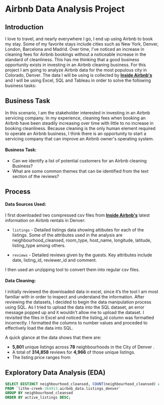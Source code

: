 # Airbnb Data Analysis Project

## Introduction
I love to travel, and nearly everywhere I go, I end up using Airbnb to book my stay. Some of my favorite stays include cities such as New York, Denver, London, Barcelona and Madrid. Over time, I've noticed an increase in cleaning fees for Airbnb bookings without a noticeable increase in the standard of cleanliness. This has me thinking that a good business opportunity exists in investing in an Airbnb cleaning business. For this project I am going to analyze Airbnb data for the most populous city in Colorado, Denver. The data I will be using is collected by **[Inside Airbnb's](insideairbnb.com)** and I  will be using Excel, SQL and Tableau in order to solve the following business tasks:

## Business Task
In this scenario, I am the stakeholder interested in investing in an Airbnb servicing company. 
In my experience, cleaning fees when booking an Airbnb have been steadily increasing over time with little to no increase in booking cleanliness. Because cleaning is the only human element required to operate an Airbnb business, I think there is an opportunity to start a servicing company that can improve an Airbnb owner's operating system. 

#### Business Task:

* Can we identify a list of potential customers for an Airbnb cleaning Business?
* What are some common themes that can be identified from the text section of the reviews?

## Process
#### Data Sources Used:

I first downloaded two compressed csv files from **[Inside Airbnb's](insideairbnb.com)** latest information on Airbnb rentals in Denver:

* `listings` - Detailed listings data showing attibutes for each of the listings. Some of the attributes used in the analysis are neighbourhood_cleansed, room_type, host_name, longitude, latitude, listing_type among others.

* `reviews` - Detailed reviews given by the guests. Key attributes include date, listing_id, reviewer_id and comment.

I then used an unzipping tool to convert them into regular csv files. 

#### Data Cleaning:

I initially reviewed the downloaded data in excel, since it’s the tool I am most familiar with in order to inspect and understand the information. After reviewing the datasets, I decided to begin the data manipulation process using SQL. As I tried to upload the  data into the SQL dataset, an error message popped up and it wouldn't allow me to upload the dataset. I revisited the files in Excel and noticed the listing_id column was formatted incorrectly. I formatted the columns to number values and proceded to effectively load the data into SQL.

A quick glance at the data shows that there are:


* **5,801** unique listings across **78** neighbourhoods in the City of Denver .
* A total of **314,858** reviews for **4,966** of those unique listings.
* The listing price ranges from 


## Exploratory Data Analysis (EDA)

```sql
SELECT DISTINCT neighbourhood_cleansed, COUNT(neighbourhood_cleansed) as active_listings
FROM `lithe-creek-364913.airbnb_data.listings_denver`
GROUP BY neighbourhood_cleansed
ORDER BY active_listings DESC;
````


